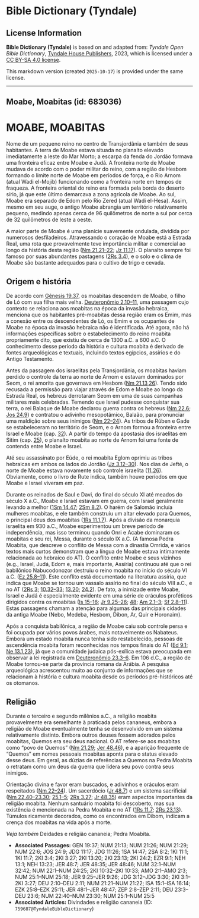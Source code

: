 # Bible Dictionary (Tyndale)

## License Information

**Bible Dictionary (Tyndale)** is based on and adapted from: _Tyndale Open Bible Dictionary_, [Tyndale House Publishers](https://tyndaleopenresources.com/), 2023, which is licensed under a [CC BY-SA 4.0 license](https://creativecommons.org/licenses/by-sa/4.0/legalcode.en).

This markdown version (created `2025-10-17`) is provided under the same license.



--------------------------------

## Moabe, Moabitas (id: 683036)

MOABE, MOABITAS
===============

Nome de um pequeno reino no centro de Transjordânia e também de seus habitantes. A terra de Moabe estava situada no planalto elevado imediatamente a leste do Mar Morto; a escarpa da fenda do Jordão formava uma fronteira eficaz entre Moabe e Judá. A fronteira norte de Moabe mudava de acordo com o poder militar do reino, com a região de Hesbom formando o limite norte de Moabe em períodos de força, e o Rio Arnom (atual Wadi el\-Mojib) funcionando como a fronteira norte em tempos de fraqueza. A fronteira oriental do reino era formada pela borda do deserto sírio, já que este último demarcava a zona agrícola de Moabe. Ao sul, Moabe era separado de Edom pelo Rio Zered (atual Wadi el\-Hesa). Assim, mesmo em seu auge, o antigo Moabe abrangia um território relativamente pequeno, medindo apenas cerca de 96 quilômetros de norte a sul por cerca de 32 quilômetros de leste a oeste.

A maior parte de Moabe é uma planície suavemente ondulada, dividida por numerosos desfiladeiros. Atravessando o coração de Moabe está a Estrada Real, uma rota que provavelmente teve importância militar e comercial ao longo da história desta região ([Nm 21\.21–22](https://ref.ly/Num21:21-Num21:22); [Jz 11\.17](https://ref.ly/Judg11:17)). O planalto sempre foi famoso por suas abundantes pastagens ([2Rs 3\.4](https://ref.ly/2Kgs3:4)), e o solo e o clima de Moabe são bastante adequados para o cultivo de trigo e cevada.

Origem e história
-----------------

De acordo com [Gênesis 19\.37](https://ref.ly/Gen19:37), os moabitas descendem de Moabe, o filho de Ló com sua filha mais velha. [Deuteronômio 2\.10–11](https://ref.ly/Deut2:10-Deut2:11), uma passagem cujo contexto se relaciona aos moabitas na época da invasão hebraica, menciona que os habitantes pré\-moabitas dessa região eram os Emim, mas a conexão entre os descendentes de Ló, os Emim e os ocupantes de Moabe na época da invasão hebraica não é identificada. Até agora, não há informações específicas sobre o estabelecimento do reino moabita propriamente dito, que existiu de cerca de 1300 a.C. a 600 a.C. O conhecimento desse período da história e cultura moabita é derivado de fontes arqueológicas e textuais, incluindo textos egípcios, assírios e do Antigo Testamento.

Antes da passagem dos israelitas pela Transjordânia, os moabitas haviam perdido o controle da terra ao norte de Arnom e estavam dominados por Seom, o rei amorita que governava em Hesbom ([Nm 21\.13,26](https://ref.ly/Num21:13,Num21:26)). Tendo sido recusada a permissão para viajar através de Edom e Moabe ao longo da Estrada Real, os hebreus derrotaram Seom em uma de suas campanhas militares mais celebradas. Temendo que Israel pudesse conquistar sua terra, o rei Balaque de Moabe declarou guerra contra os hebreus ([Nm 22\.6](https://ref.ly/Num22:6); [Jos 24\.9](https://ref.ly/Josh24:9)) e contratou o adivinho mesopotâmico, Balaão, para pronunciar uma maldição sobre seus inimigos ([Nm 22–24](https://ref.ly/Num22:1-Num24:25)). As tribos de Rúben e Gade se estabeleceram no território de Seom, e o Arnom formou a fronteira entre Israel e Moabe (cap. [32](https://ref.ly/Num32:1-Num32:42)). A partir do tempo da apostasia dos israelitas em Sitim (cap. [25](https://ref.ly/Num25:1-Num25:18)), o planalto moabita ao norte de Arnom foi uma fonte de contenda entre Moabe e Israel.

Até seu assassinato por Eúde, o rei moabita Eglom oprimiu as tribos hebraicas em ambos os lados do Jordão ([Jz 3\.12–30](https://ref.ly/Judg3:12-Judg3:30)). Nos dias de Jefté, o norte de Moabe estava novamente sob controle israelita ([11\.26](https://ref.ly/Judg11:26)). Obviamente, como o livro de Rute indica, também houve períodos em que Moabe e Israel viveram em paz.

Durante os reinados de Saul e Davi, do final do século XI até meados do século X a.C., Moabe e Israel estavam em guerra, com Israel geralmente levando a melhor ([1Sm 14\.47](https://ref.ly/1Sam14:47); [2Sm 8\.2](https://ref.ly/2Sam8:2)). O harém de Salomão incluía mulheres moabitas, e ele também construiu um altar elevado para Quemos, o principal deus dos moabitas ([1Rs 11\.1,7](https://ref.ly/1Kgs11:1,1Kgs11:7)). Após a divisão da monarquia israelita em 930 a.C., Moabe experimentou um breve período de independência, mas isso terminou quando Onri e Acabe dominaram os moabitas e seu rei, Messa, durante o século IX a.C. (A famosa Pedra Moabita, que descreve o conflito de Messa com a dinastia Omrida, e vários textos mais curtos demonstram que a língua de Moabe estava intimamente relacionada ao hebraico do AT). O conflito entre Moabe e seus vizinhos (e.g., Israel, Judá, Edom e, mais importante, Assíria) continuou até que o rei babilônico Nabucodonozor destruiu o reino moabita no início do século VI a.C. ([Ez 25\.8–11](https://ref.ly/Ezek25:8-Ezek25:11)). Este conflito está documentado na literatura assíria, que indica que Moabe se tornou um vassalo assírio no final do século VIII a.C., e no AT ([2Rs 3](https://ref.ly/2Kgs3:1-2Kgs3:27); [10\.32–33](https://ref.ly/2Kgs10:32-2Kgs10:33); [13\.20](https://ref.ly/2Kgs13:20); [24\.2](https://ref.ly/2Kgs24:2)). De fato, a inimizade entre Moabe, Israel e Judá é especialmente evidente em uma série de oráculos proféticos dirigidos contra os moabitas ([Is 15–16](https://ref.ly/Isa15:1-Isa16:14); [Jr 9\.25–26](https://ref.ly/Jer9:25-Jer9:26); [48](https://ref.ly/Jer48:1-Jer48:47); [Am 2\.1–3](https://ref.ly/Amos2:1-Amos2:3); [Sf 2\.8–11](https://ref.ly/Zeph2:8-Zeph2:11)). Estas passagens chamam a atenção para algumas das principais cidades da antiga Moabe (Nebo, Medeba, Hesbom, Dibon, Ar, Quir e Horonaim).

Após a conquista babilônica, a região de Moabe caiu sob controle persa e foi ocupada por vários povos árabes, mais notavelmente os Nabateus. Embora um estado moabita nunca tenha sido restabelecido, pessoas de ascendência moabita foram reconhecidas nos tempos finais do AT ([Ed 9\.1](https://ref.ly/Ezra9:1); [Ne 13\.1,23](https://ref.ly/Neh13:1,Neh13:23)), já que a comunidade judaica pós\-exílica estava preocupada em observar a lei registrada em [Deuteronômio 23\.3–6](https://ref.ly/Deut23:3-Deut23:6). Em 106 d.C., a região de Moabe tornou\-se parte da província romana da Arábia. A pesquisa arqueológica acrescentou muito ao conjunto de informações que se relacionam à história e cultura moabita desde os períodos pré\-históricos até os otomanos.

Religião
--------

Durante o terceiro e segundo milênios a.C., a religião moabita provavelmente era semelhante à praticada pelos cananeus, embora a religião de Moabe eventualmente tenha se desenvolvido em um sistema relativamente distinto. Embora outros deuses fossem adorados pelos moabitas, Quemos era seu deus nacional. O AT refere\-se aos moabitas como “povo de Quemos” ([Nm 21\.29](https://ref.ly/Num21:29); [Jer 48\.46](https://ref.ly/Jer48:46)), e a aparição frequente de “Quemos” em nomes pessoais moabitas aponta para o status elevado desse deus. Em geral, as dúzias de referências a Quemos na Pedra Moabita o retratam como um deus da guerra que lidera seu povo contra seus inimigos.

Orientação divina e favor eram buscados, e adivinhos e oráculos eram respeitados ([Nm 22–24](https://ref.ly/Num22:1-Num24:25)). Um sacerdócio ([Jr 48\.7](https://ref.ly/Jer48:7)) e um sistema sacrificial ([Nm 22\.40–23\.30](https://ref.ly/Num22:40-Num23:30); [25\.1–5](https://ref.ly/Num25:1-Num25:5); [2Rs 3\.27](https://ref.ly/2Kgs3:27); [Jr 48\.35](https://ref.ly/Jer48:35)) eram aspectos importantes da religião moabita. Nenhum santuário moabita foi descoberto, mas sua existência é mencionada na Pedra Moabita e no AT ([1Rs 11\.7](https://ref.ly/1Kgs11:7); [2Rs 23\.13](https://ref.ly/2Kgs23:13)). Túmulos ricamente decorados, como os encontrados em Dibom, indicam a crença dos moabitas na vida após a morte.

*Veja também* Deidades e religião cananeia; Pedra Moabita.

* **Associated Passages:** GEN 19:37; NUM 21:13; NUM 21:26; NUM 21:29; NUM 22:6; JOS 24:9; JDG 11:17; JDG 11:26; 1SA 14:47; 2SA 8:2; 1KI 11:1; 1KI 11:7; 2KI 3:4; 2KI 3:27; 2KI 13:20; 2KI 23:13; 2KI 24:2; EZR 9:1; NEH 13:1; NEH 13:23; JER 48:7; JER 48:35; JER 48:46; NUM 32:1–NUM 32:42; NUM 22:1–NUM 24:25; 2KI 10:32–2KI 10:33; AMO 2:1–AMO 2:3; NUM 25:1–NUM 25:18; JER 9:25–JER 9:26; JDG 3:12–JDG 3:30; 2KI 3:1–2KI 3:27; DEU 2:10–DEU 2:11; NUM 21:21–NUM 21:22; ISA 15:1–ISA 16:14; EZK 25:8–EZK 25:11; JER 48:1–JER 48:47; ZEP 2:8–ZEP 2:11; DEU 23:3–DEU 23:6; NUM 22:40–NUM 23:30; NUM 25:1–NUM 25:5
* **Associated Articles:** Divindades e religião cananeia (ID: `759687@TyndaleBibleDictionary`)

